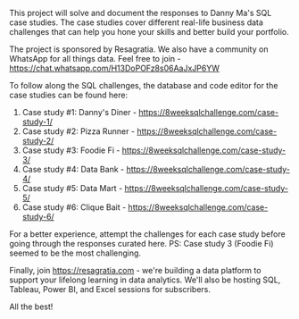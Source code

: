 This project will solve and document the responses to Danny Ma's SQL case studies. The case studies cover different real-life business data challenges that can help you hone your skills and better build your portfolio.

The project is sponsored by Resagratia. We also have a community on WhatsApp for all things data. Feel free to join - https://chat.whatsapp.com/H13DoPOFz8s06AaJxJP6YW

To follow along the SQL challenges, the database and code editor for the case studies can be found here:

1. Case study #1: Danny's Diner  - https://8weeksqlchallenge.com/case-study-1/ 
2. Case study #2: Pizza Runner - https://8weeksqlchallenge.com/case-study-2/
3. Case study #3: Foodie Fi - https://8weeksqlchallenge.com/case-study-3/
4. Case study #4: Data Bank - https://8weeksqlchallenge.com/case-study-4/
5. Case study #5: Data Mart - https://8weeksqlchallenge.com/case-study-5/
6. Case study #6: Clique Bait - https://8weeksqlchallenge.com/case-study-6/

For a better experience, attempt the challenges for each case study before going through the responses curated here.
PS: Case study 3 (Foodie Fi) seemed to be the most challenging. 

Finally, join https://resagratia.com - we're building a data platform to support your lifelong learning in data analytics. We'll also be hosting SQL, Tableau, Power BI, and Excel sessions for subscribers. 

All the best! 
